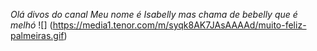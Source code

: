 *Olá divos do canal*
_Meu nome é Isabelly mas chama de bebelly que é melhó_
![] (https://media1.tenor.com/m/syqk8AK7JAsAAAAd/muito-feliz-palmeiras.gif)
